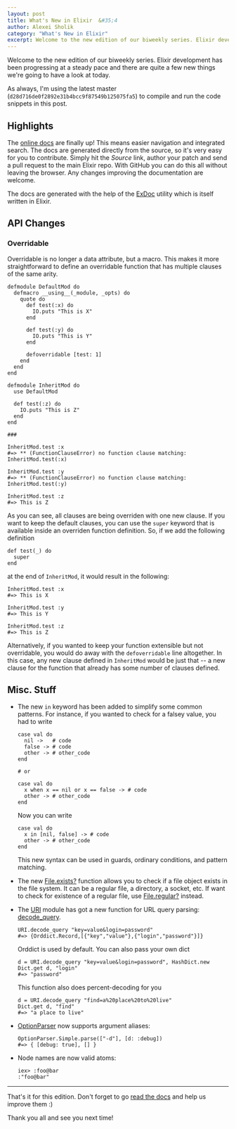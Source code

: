```yaml
---
layout: post
title: What's New in Elixir  &#35;4
author: Alexei Sholik
category: "What's New in Elixir"
excerpt: Welcome to the new edition of our biweekly series. Elixir development has been progressing at a steady pace and there are quite a few new things we're going to have a look at today.
---
```

Welcome to the new edition of our biweekly series. Elixir development has been progressing at a steady pace and there are quite a few new things we're going to have a look at today.

As always, I'm using the latest master (`d28d716de0f2892e31b4bcc9f87549b125075fa5`) to compile and run the code snippets in this post.

## Highlights ##

The [online docs][1] are finally up! This means easier navigation and integrated search. The docs are generated directly from the source, so it's very easy for you to contribute. Simply hit the _Source_ link, author your patch and send a pull request to the main Elixir repo. With GitHub you can do this all without leaving the browser. Any changes improving the documentation are welcome.

The docs are generated with the help of the [ExDoc][0] utility which is itself written in Elixir.

  [0]: https://github.com/elixir-lang/ex_doc
  [1]: http://elixir-lang.org/docs.html


## API Changes ##

### Overridable ###

Overridable is no longer a data attribute, but a macro. This makes it more straightforward to define an overridable function that has multiple clauses of the same arity.

    defmodule DefaultMod do
      defmacro __using__(_module, _opts) do
        quote do
          def test(:x) do
            IO.puts "This is X"
          end

          def test(:y) do
            IO.puts "This is Y"
          end

          defoverridable [test: 1]
        end
      end
    end

    defmodule InheritMod do
      use DefaultMod

      def test(:z) do
        IO.puts "This is Z"
      end
    end

    ###

    InheritMod.test :x
    #=> ** (FunctionClauseError) no function clause matching: InheritMod.test(:x)

    InheritMod.test :y
    #=> ** (FunctionClauseError) no function clause matching: InheritMod.test(:y)

    InheritMod.test :z
    #=> This is Z

As you can see, all clauses are being overriden with one new clause. If you want to keep the default clauses, you can use the `super` keyword that is available inside an overriden function definition. So, if we add the following definition

    def test(_) do
      super
    end

at the end of `InheritMod`, it would result in the following:

    InheritMod.test :x
    #=> This is X

    InheritMod.test :y
    #=> This is Y

    InheritMod.test :z
    #=> This is Z

Alternatively, if you wanted to keep your function extensible but not overridable, you would do away with the `defoverridable` line altogether. In this case, any new clause defined in `InheritMod` would be just that -- a new clause for the function that already has some number of clauses defined.

## Misc. Stuff ##

* The new `in` keyword has been added to simplify some common patterns. For instance, if you wanted to check for a falsey value, you had to write

      case val do
        nil ->   # code
        false -> # code
        other -> # other_code
      end

      # or

      case val do
        x when x == nil or x == false -> # code
        other -> # other_code
      end

  Now you can write

      case val do
        x in [nil, false] -> # code
        other -> # other_code
      end

  This new syntax can be used in guards, ordinary conditions, and pattern matching.

* The new [File.exists?][2] function allows you to check if a file object exists in the file system. It can be a regular file, a directory, a socket, etc. If want to check for existence of a regular file, use [File.regular?][3] instead.

  [2]: http://elixir-lang.org/docs/stable/File.html#exists?/1
  [3]: http://elixir-lang.org/docs/stable/File.html#regular?/1

* The [URI][4] module has got a new function for URL query parsing: [decode_query][5].

      URI.decode_query "key=value&login=password"
      #=> {Orddict.Record,[{"key","value"},{"login","password"}]}

    Orddict is used by default. You can also pass your own dict

      d = URI.decode_query "key=value&login=password", HashDict.new
      Dict.get d, "login"
      #=> "password"

    This function also does percent-decoding for you

      d = URI.decode_query "find=a%20place%20to%20live"
      Dict.get d, "find"
      #=> "a place to live"

  [4]: http://elixir-lang.org/docs/stable/URI.html
  [5]: http://elixir-lang.org/docs/stable/URI.html#decode_query/2

* [OptionParser][6] now supports argument aliases:

      OptionParser.Simple.parse(["-d"], [d: :debug])
      #=> { [debug: true], [] }

  [6]: http://elixir-lang.org/docs/stable/OptionParser.Simple.html

* Node names are now valid atoms:

      iex> :foo@bar
      :"foo@bar"

---

That's it for this edition. Don't forget to go [read the docs][1] and help us improve them :)

Thank you all and see you next time!
